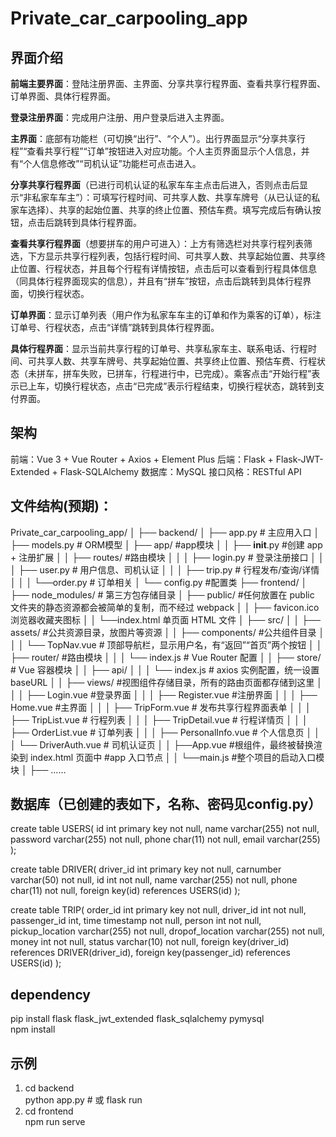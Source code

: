 # Private_car_carpooling_app

## 界面介绍
**前端主要界面**：登陆注册界面、主界面、分享共享行程界面、查看共享行程界面、订单界面、具体行程界面。

**登录注册界面**：完成用户注册、用户登录后进入主界面。

**主界面**：底部有功能栏（可切换“出行”、“个人”）。出行界面显示“分享共享行程”“查看共享行程”“订单”按钮进入对应功能。个人主页界面显示个人信息，并有“个人信息修改”“司机认证”功能栏可点击进入。

**分享共享行程界面**（已进行司机认证的私家车车主点击后进入，否则点击后显示“非私家车车主”）：可填写行程时间、可共享人数、共享车牌号（从已认证的私家车选择）、共享的起始位置、共享的终止位置、预估车费。填写完成后有确认按钮，点击后跳转到具体行程界面。

**查看共享行程界面**（想要拼车的用户可进入）：上方有筛选栏对共享行程列表筛选，下方显示共享行程列表，包括行程时间、可共享人数、共享起始位置、共享终止位置、行程状态，并且每个行程有详情按钮，点击后可以查看到行程具体信息（同具体行程界面现实的信息），并且有“拼车”按钮，点击后跳转到具体行程界面，切换行程状态。

**订单界面**：显示订单列表（用户作为私家车车主的订单和作为乘客的订单），标注订单号、行程状态，点击“详情”跳转到具体行程界面。

**具体行程界面**：显示当前共享行程的订单号、共享私家车主、联系电话、行程时间、可共享人数、共享车牌号、共享起始位置、共享终止位置、预估车费、行程状态（未拼车，拼车失败，已拼车，行程进行中，已完成）。乘客点击“开始行程”表示已上车，切换行程状态，点击“已完成”表示行程结束，切换行程状态，跳转到支付界面。

## 架构
前端：Vue 3 + Vue Router + Axios + Element Plus
后端：Flask + Flask-JWT-Extended + Flask-SQLAlchemy
数据库：MySQL
接口风格：RESTful API

## 文件结构(预期)：
Private_car_carpooling_app/
│
├── backend/
│   ├── app.py                  # 主应用入口
│   ├── models.py               # ORM模型
│   ├── app/                        #app模块
│   │   ├──  __init__.py          #创建 app + 注册扩展
│   │   ├── routes/                #路由模块
│   │   │   ├── login.py             # 登录注册接口
│   │   │   ├── user.py             # 用户信息、司机认证
│   │   │   ├── trip.py              # 行程发布/查询/详情
│   │   │   └──order.py             # 订单相关
│   └── config.py                   #配置类
├── frontend/
│   ├── node_modules/             # 第三方包存储目录
│   ├── public/           #任何放置在 public 文件夹的静态资源都会被简单的复制，而不经过 webpack
│   │   ├── favicon.ico           浏览器收藏夹图标
│   │   └──index.html            单页面 HTML 文件
│   ├── src/
│   │   ├── assets/                #公共资源目录，放图片等资源
│   │   ├── components/            #公共组件目录
│   │   │   └── TopNav.vue                  # 顶部导航栏，显示用户名，有“返回”“首页”两个按钮
│   │   ├── router/              #路由模块
│   │   │   └── index.js                  # Vue Router 配置
│   │   ├── store/                # Vue 容器模块
│   │   ├── api/
│   │   │   └── index.js                  # axios 实例配置，统一设置 baseURL
│   │   ├── views/                #视图组件存储目录，所有的路由页面都存储到这里
│   │   │   ├── Login.vue                  #登录界面
│   │   │   ├── Register.vue             #注册界面
│   │   │   ├── Home.vue                 #主界面
│   │   │   ├── TripForm.vue              # 发布共享行程界面表单
│   │   │   ├── TripList.vue              # 行程列表
│   │   │   ├── TripDetail.vue            # 行程详情页
│   │   │   ├── OrderList.vue             # 订单列表
│   │   │   ├── PersonalInfo.vue          # 个人信息页
│   │   │   └── DriverAuth.vue            # 司机认证页
│   │   ├──App.vue               #根组件，最终被替换渲染到 index.html 页面中 #app 入口节点
│   │   └──main.js               #整个项目的启动入口模块
│   ├── ……



## 数据库（已创建的表如下，名称、密码见config.py）
create table USERS(
id int primary key not null,
name varchar(255) not null,
password varchar(255) not null,
phone char(11) not null,
email varchar(255)
);

create table DRIVER(
driver_id int primary key not null,
carnumber varchar(50) not null,
id int not null,
name varchar(255) not null,
phone char(11) not null,
foreign key(id) references USERS(id)
);

create table TRIP(
order_id int primary key not null,
driver_id int not null,
passenger_id int,
time timestamp not null,
person int not null,
pickup_location varchar(255) not null,
dropof_location varchar(255) not null,
money int not null,
status varchar(10) not null,
foreign key(driver_id) references DRIVER(driver_id),
foreign key(passenger_id) references USERS(id)
);

## dependency
pip install flask flask_jwt_extended flask_sqlalchemy pymysql  
npm install

## 示例
1. cd backend  
python app.py  # 或 flask run
2. cd frontend  
npm run serve